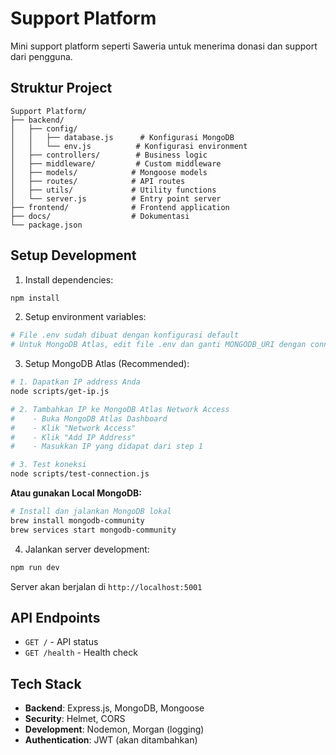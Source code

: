 # Support Platform

Mini support platform seperti Saweria untuk menerima donasi dan support dari pengguna.

## Struktur Project

```
Support Platform/
├── backend/
│   ├── config/
│   │   ├── database.js      # Konfigurasi MongoDB
│   │   └── env.js          # Konfigurasi environment
│   ├── controllers/        # Business logic
│   ├── middleware/         # Custom middleware
│   ├── models/            # Mongoose models
│   ├── routes/            # API routes
│   ├── utils/             # Utility functions
│   └── server.js          # Entry point server
├── frontend/              # Frontend application
├── docs/                  # Dokumentasi
└── package.json
```

## Setup Development

1. Install dependencies:

```bash
npm install
```

2. Setup environment variables:

```bash
# File .env sudah dibuat dengan konfigurasi default
# Untuk MongoDB Atlas, edit file .env dan ganti MONGODB_URI dengan connection string Anda
```

3. Setup MongoDB Atlas (Recommended):

```bash
# 1. Dapatkan IP address Anda
node scripts/get-ip.js

# 2. Tambahkan IP ke MongoDB Atlas Network Access
#    - Buka MongoDB Atlas Dashboard
#    - Klik "Network Access"
#    - Klik "Add IP Address"
#    - Masukkan IP yang didapat dari step 1

# 3. Test koneksi
node scripts/test-connection.js
```

**Atau gunakan Local MongoDB:**

```bash
# Install dan jalankan MongoDB lokal
brew install mongodb-community
brew services start mongodb-community
```

4. Jalankan server development:

```bash
npm run dev
```

Server akan berjalan di `http://localhost:5001`

## API Endpoints

- `GET /` - API status
- `GET /health` - Health check

## Tech Stack

- **Backend**: Express.js, MongoDB, Mongoose
- **Security**: Helmet, CORS
- **Development**: Nodemon, Morgan (logging)
- **Authentication**: JWT (akan ditambahkan)
